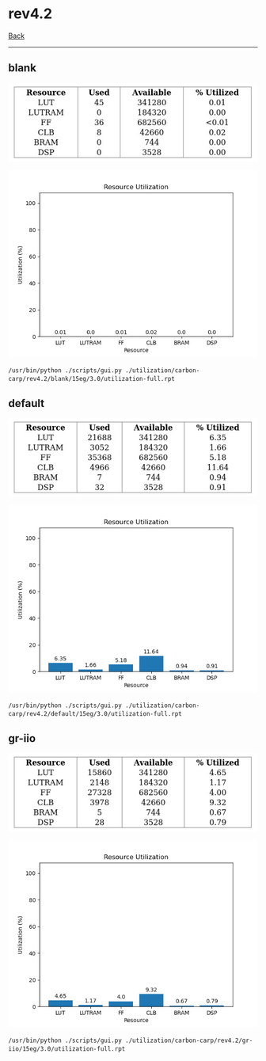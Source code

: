 # rev4.2

[Back](<../carbon-carp.md>)

---

## blank

<p align="center">
	<img src="../../../../images/carbon-carp/rev4.2/blank/15eg/3.0/table.jpg" />
</p>

<p align="center">
	<img src="../../../../images/carbon-carp/rev4.2/blank/15eg/3.0/graph.png" />
</p>

`/usr/bin/python ./scripts/gui.py ./utilization/carbon-carp/rev4.2/blank/15eg/3.0/utilization-full.rpt`

## default

<p align="center">
	<img src="../../../../images/carbon-carp/rev4.2/default/15eg/3.0/table.jpg" />
</p>

<p align="center">
	<img src="../../../../images/carbon-carp/rev4.2/default/15eg/3.0/graph.png" />
</p>

`/usr/bin/python ./scripts/gui.py ./utilization/carbon-carp/rev4.2/default/15eg/3.0/utilization-full.rpt`

## gr-iio

<p align="center">
	<img src="../../../../images/carbon-carp/rev4.2/gr-iio/15eg/3.0/table.jpg" />
</p>

<p align="center">
	<img src="../../../../images/carbon-carp/rev4.2/gr-iio/15eg/3.0/graph.png" />
</p>

`/usr/bin/python ./scripts/gui.py ./utilization/carbon-carp/rev4.2/gr-iio/15eg/3.0/utilization-full.rpt`

